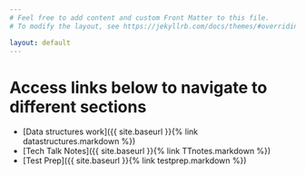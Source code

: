 ```yaml
---
# Feel free to add content and custom Front Matter to this file.
# To modify the layout, see https://jekyllrb.com/docs/themes/#overriding-theme-defaults

layout: default
---
```


# Access links below to navigate to different sections
- [Data structures work]({{ site.baseurl }}{% link datastructures.markdown %})
- [Tech Talk Notes]({{ site.baseurl }}{% link TTnotes.markdown %})
- [Test Prep]({{ site.baseurl }}{% link testprep.markdown %})